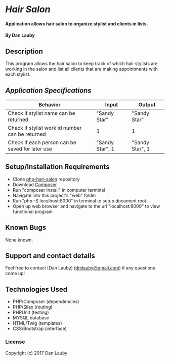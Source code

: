 # _Hair Salon_

#### Application allows hair salon to organize stylist and clients in lists.

#### By Dan Lauby

## Description

This program allows the hair salon to keep track of which hair stylists are working in the salon and list all clients that are making appointments with each stylist.

## _Application Specifications_

| Behavior | Input | Output |
|----------|-------|--------|
|Check if stylist name can be returned|"Sandy Star"|"Sandy Star"|
|Check if stylist work id number can be returned|1|1|
|Check if each person can be saved for later use|"Sandy Star", 1|"Sandy Star", 1|




## Setup/Installation Requirements

* Clone [php-hair-salon](https://github.com/danlauby/php-hair-salon) repository
* Download [Composer](https://getcomposer.org/)
* Run "composer install" in computer terminal
* Navigate into this project's "web" folder
* Run "php -S localhost:8000" in terminal to setup document root
* Open up web browser and navigate to the url "localhost:8000" to view functional program

## Known Bugs

None known.

## Support and contact details

Feel free to contact [Dan Lauby] (dmlauby@gmail.com) if any questions come up!

## Technologies Used

* PHP/Composer (dependencies)
* PHP/Silex (routing)
* PHPUnit (testing)
* MYSQL database
* HTML/Twig (templates)
* CSS/Bootstrap (interface)

### License

Copyright (c) 2017 Dan Lauby
